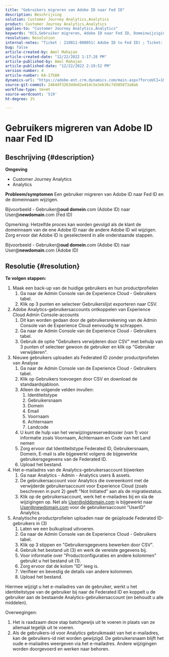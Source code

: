 ```yaml
---
title: "Gebruikers migreren van Adobe ID naar Fed ID"
description: Beschrijving
solution: Customer Journey Analytics,Analytics
product: Customer Journey Analytics,Analytics
applies-to: "Customer Journey Analytics,Analytics"
keywords: "KCS,Gebruiker migreren, Adobe ID naar Fed ID, Domeinwijziging"
resolution: Resolution
internal-notes: "Ticket : 210811-000051( Adobe ID to Fed ID) ; Ticket: 210916-000306 (Adobe ID to Adobe ID)"
bug: false
article-created-by: Amol Mahajan
article-created-date: "12/22/2022 1:17:28 PM"
article-published-by: Amol Mahajan
article-published-date: "12/22/2022 2:19:52 PM"
version-number: 4
article-number: KA-17580
dynamics-url: "https://adobe-ent.crm.dynamics.com/main.aspx?forceUCI=1&pagetype=entityrecord&etn=knowledgearticle&id=c93576f4-fa81-ed11-81ac-6045bd006268"
source-git-commit: 2464df3263dded2e414c5e3eb36c7d385873a8ab
workflow-type: tm+mt
source-wordcount: '519'
ht-degree: 1%

---
```


# Gebruikers migreren van Adobe ID naar Fed ID

## Beschrijving {#description}

<b>Omgeving</b>
- Customer Journey Analytics
- Analytics



<b>Probleem/symptomen</b>
Een gebruiker migreren van Adobe ID naar Fed ID en de domeinnaam wijzigen.

Bijvoorbeeld - Gebruiker@<b>oud domein</b>.com (Adobe ID) naar User@<b>newdomain</b>.com (Fed ID)



Opmerking: Hetzelfde proces kan worden gevolgd als de klant de domeinnaam van de ene Adobe ID naar de andere Adobe ID wil wijzigen. Zorg ervoor dat Adobe ID is geselecteerd in alle onderstaande stappen.

Bijvoorbeeld - Gebruiker@<b>oud domein</b>.com (Adobe ID) naar User@<b>newdomain</b>.com (Adobe ID)


## Resolutie {#resolution}

<b>Te volgen stappen:</b>
1. Maak een back-up van de huidige gebruikers en hun productprofielen
   1. Ga naar de Admin Console van de Experience Cloud - Gebruikers tabel.
   2. Klik op 3 punten en selecteer Gebruikerslijst exporteren naar CSV.
2. Adobe Analytics-gebruikersaccounts ontkoppelen van Experience Cloud Admin Console-accounts
   1. Dit kan worden gedaan door de gebruikersrekening van de Admin Console van de Experience Cloud eenvoudig te schrappen.
   2. Ga naar de Admin Console van de Experience Cloud - Gebruikers tabel.
   3. Gebruik de optie &quot;Gebruikers verwijderen door CSV&quot; met behulp van 3 punten of selecteer gewoon de gebruiker en klik op &quot;Gebruiker verwijderen&quot;.
3. Nieuwe gebruikers uploaden als Federated ID zonder productprofielen van Analyse
   1. Ga naar de Admin Console van de Experience Cloud - Gebruikers tabel.
   2. Klik op Gebruikers toevoegen door CSV en download de standaardsjabloon.
   3. Alleen de volgende velden invullen:
      1. Identiteitstype
      2. Gebruikersnaam
      3. Domein
      4. Email
      5. Voornaam
      6. Achternaam
      7. Landcode
   4. U kunt de hulp van het verwijzingsreservedossier (van 1) voor informatie zoals Voornaam, Achternaam en Code van het Land nemen
   5. Zorg ervoor dat Identiteitstype Federated ID, Gebruikersnaam, Domein, E-mail is alle bijgewerkt volgens de bijgewerkte gebruikersgegevens van de Federated ID.
   6. Upload het bestand.
4. Het e-mailadres van de Analytics-gebruikersaccount bijwerken
   1. Ga naar Analytics - Admin - Analytics users &amp; assets.
   2. De gebruikersaccount voor Analytics die overeenkomt met de verwijderde gebruikersaccount voor Experience Cloud (zoals beschreven in punt 2) geeft &quot;Not Initiated&quot; aan als de migratiestatus.
   3. Klik op de gebruikersaccount, werk het e-mailadres bij en sla de wijzigingen op. Net als User@olddomain.com is bijgewerkt naar User@newdomain.com voor de gebruikersaccount &quot;UserID&quot; Analytics.
5. Analytische productprofielen uploaden naar de geüploade Federated ID-gebruikers in (3)
   1. Laten we een bulkupload uitvoeren.
   2. Ga naar de Admin Console van de Experience Cloud - Gebruikers tabel.
   3. Klik op 3 stippen en &quot;Gebruikersgegevens bewerken door CSV&quot;.
   4. Gebruik het bestand uit (3) en werk de vereiste gegevens bij.
   5. Voor informatie over &quot;Productconfiguraties en andere kolommen&quot; gebruikt u het bestand uit (1).
   6. Zorg ervoor dat de kolom &quot;ID&quot; leeg is.
   7. Verifieer en bevestig de details van andere kolommen.
   8. Upload het bestand.




Hiermee wijzigt u het e-mailadres van de gebruiker, werkt u het identiteitstype van de gebruiker bij naar de Federated ID en koppelt u de gebruiker aan de bestaande Analytics-gebruikersaccount (en behoudt u alle middelen).


Overwegingen:
1. Het is raadzaam deze stap batchgewijs uit te voeren in plaats van ze allemaal tegelijk uit te voeren.
2. Als de gebruikers-id voor Analytics gebruikmaakt van het e-mailadres, kan de gebruikers-id niet worden gewijzigd. De gebruikersnaam blijft het oude e-mailadres weergeven via het e-mailadres. Andere wijzigingen worden doorgevoerd en werken naar behoren.

